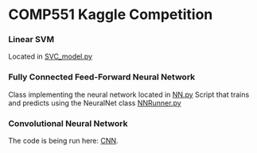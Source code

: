 # COMP551 Kaggle Competition

### Linear SVM
Located in [SVC_model.py](https://github.com/yiqiaowang/kaggle-competition/blob/master/SVC_model.py)

### Fully Connected Feed-Forward Neural Network
Class implementing the neural network located in [NN.py](https://github.com/yiqiaowang/kaggle-competition/blob/master/NN.py)
Script that trains and predicts using the NeuralNet class [NNRunner.py](https://github.com/yiqiaowang/kaggle-competition/blob/master/NNRunner.py)

### Convolutional Neural Network

The code is being run here: [CNN](https://colab.research.google.com/drive/1R2tiljfinSp0VmgqbC2gWrsR5rEaUg4r#scrollTo=0rPUDeSLqtYo).
